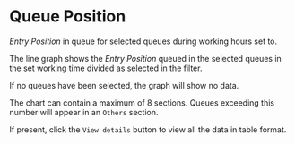 # Queue Position

*Entry Position* in queue for selected queues during working hours
set to.

The line graph shows the *Entry Position* queued in the selected queues
in the set working time divided as selected in the filter.

If no queues have been selected, the graph will show no data.

The chart can contain a maximum of 8 sections. Queues exceeding this number
will appear in an ``Others`` section.

If present, click the ``View details`` button to view all the data
in table format.
